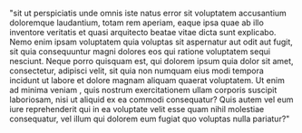 "sit ut perspiciatis unde omnis iste natus error sit voluptatem accusantium doloremque laudantium, totam rem
 aperiam, eaque ipsa quae ab illo inventore veritatis et quasi arquitecto beatae vitae dicta sunt explicabo. 
 Nemo enim ipsam voluptatem quia voluptas sit aspernatur aut odit aut fugit, sit quia consequuntur magni 
 dolores eos qui ratione voluptatem sequi nesciunt. Neque porro quisquam est, qui dolorem ipsum quia dolor sit
 amet, consectetur, adipisci velit, sit quia non numquam eius modi tempora incidunt ut labore et dolore 
 magnam aliquam quaerat voluptatem. Ut enim ad minima veniam , quis nostrum exercitationem ullam corporis 
 suscipit laboriosam, nisi ut aliquid ex ea commodi consequatur? Quis autem vel eum iure reprehenderit qui in
 ea voluptate velit esse quam nihil molestiae consequatur, vel illum qui dolorem eum fugiat quo voluptas 
 nulla pariatur?"    
